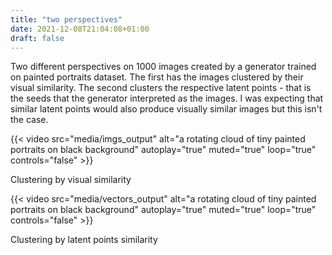 ```yaml
---
title: "two perspectives"
date: 2021-12-08T21:04:08+01:00
draft: false
---
```


Two different perspectives on 1000 images created by a generator trained on painted portraits dataset. The first has the images clustered by their visual similarity. The second clusters the respective latent points - that is the seeds that the generator interpreted as the images. I was expecting that similar latent points would also produce visually similar images but this isn't the case.

{{< video src="media/imgs_output" alt="a rotating cloud of tiny painted portraits on black background" autoplay="true" 
muted="true" loop="true" controls="false" >}}

Clustering by visual similarity

{{< video src="media/vectors_output" alt="a rotating cloud of tiny painted portraits on black background" autoplay="true" muted="true" loop="true" controls="false" >}}

Clustering by latent points similarity